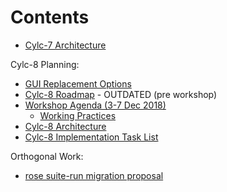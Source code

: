 # Contents

- [Cylc-7 Architecture](cylc-7-architecture)

Cylc-8 Planning:
- [GUI Replacement Options](gui-replacement-options)
- [Cylc-8 Roadmap](cylc-8-roadmap) - OUTDATED (pre workshop)
- [Workshop Agenda (3-7 Dec 2018)](dec-workshop-agenda)
  - [Working Practices](practices-prompts)
- [Cylc-8 Architecture](cylc-8-architecture)
- [Cylc-8 Implementation Task List](cylc-8-tasks)

Orthogonal Work:
- [rose suite-run migration proposal](proposal-rose-suite-run.md)
